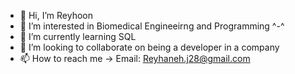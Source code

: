 - 👋 Hi, I’m Reyhoon
- 👀 I’m interested in Biomedical Engineeirng and Programming ^-^ 
- 🌱 I’m currently learning SQL
- 💞️ I’m looking to collaborate on being a developer in a company 
- 📫 How to reach me -> Email: Reyhaneh.j28@gmail.com

<!---
reyrey998/reyrey998 is a ✨ special ✨ repository because its `README.md` (this file) appears on your GitHub profile.
You can click the Preview link to take a look at your changes.
--->
